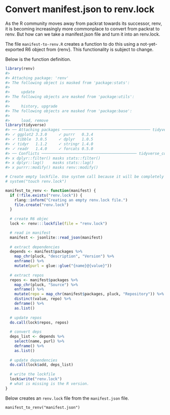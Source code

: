 
<!-- README.md is generated from README.Rmd. Please edit that file -->

# Convert manifest.json to renv.lock

As the R community moves away from packrat towards its successor, renv,
it is becoming increasingly more commonplace to convert from packrat to
renv. But how can we take a manifest.json file and turn it into an
renv.lock.

The file `manifest-to-renv.R` creates a function to do this using a
not-yet-exported R6 object from {renv}. This functionality is subject to
change.

Below is the function definition.

``` r
library(renv)
#> 
#> Attaching package: 'renv'
#> The following object is masked from 'package:stats':
#> 
#>     update
#> The following objects are masked from 'package:utils':
#> 
#>     history, upgrade
#> The following objects are masked from 'package:base':
#> 
#>     load, remove
library(tidyverse)
#> ── Attaching packages ─────────────────────────────────────── tidyverse 1.3.0 ──
#> ✓ ggplot2 3.3.0     ✓ purrr   0.3.4
#> ✓ tibble  3.0.5     ✓ dplyr   1.0.5
#> ✓ tidyr   1.1.2     ✓ stringr 1.4.0
#> ✓ readr   1.4.0     ✓ forcats 0.5.0
#> ── Conflicts ────────────────────────────────────────── tidyverse_conflicts() ──
#> x dplyr::filter() masks stats::filter()
#> x dplyr::lag()    masks stats::lag()
#> x purrr::modify() masks renv::modify()

# Create empty lockfile. Use system call because it will be completely empty
# system("touch renv.lock")

manifest_to_renv <- function(manifest) {
  if (!file.exists("renv.lock")) {
    rlang::inform("Creating an empty renv.lock file.")
    file.create("renv.lock")
  }
  
  # create R6 objec
  lock <- renv:::lockfile(file = "renv.lock")  

  # read in manifest
  manifest <- jsonlite::read_json(manifest)
  
  # extract dependencies
  depends <- manifest$packages %>% 
    map_chr(pluck, "description", "Version") %>% 
    enframe() %>% 
    mutate(purl = glue::glue("{name}@{value}"))
  
  # extract repos
  repos <- manifest$packages %>% 
    map_chr(pluck, "Source") %>% 
    enframe() %>% 
    mutate(repo = map_chr(manifest$packages, pluck, "Repository")) %>% 
    distinct(value, repo) %>% 
    deframe() %>% 
    as.list()
  
  # update repos
  do.call(lock$repos, repos)
  
  # convert deps
  deps_list <- depends %>% 
    select(name, purl) %>% 
    deframe() %>% 
    as.list()
  
  # update dependencies
  do.call(lock$add, deps_list)
  
  # write the lockfile
  lock$write("renv.lock")
  # what is missing is the R version.
}
```

Below creates an `renv.lock` file from the `manifest.json` file.

    manifest_to_renv("manifest.json")
